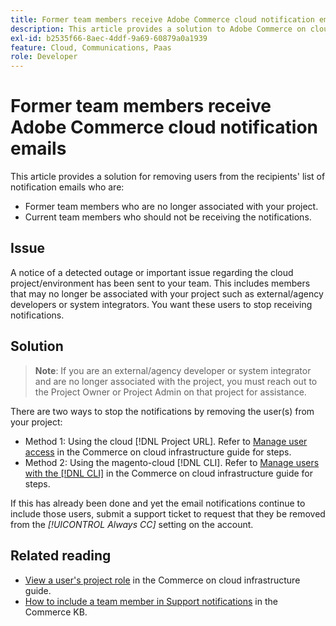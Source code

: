 ```yaml
---
title: Former team members receive Adobe Commerce cloud notification emails
description: This article provides a solution to Adobe Commerce on cloud infrastructure notification emails being sent to former team members.
exl-id: b2535f66-8aec-4ddf-9a69-60879a0a1939
feature: Cloud, Communications, Paas
role: Developer
---
```

# Former team members receive Adobe Commerce cloud notification emails

This article provides a solution for removing users from the recipients' list of notification emails who are:

* Former team members who are no longer associated with your project.
* Current team members who should not be receiving the notifications.

## Issue

A notice of a detected outage or important issue regarding the cloud project/environment has been sent to your team. This includes members that may no longer be associated with your project such as external/agency developers or system integrators. You want these users to stop receiving notifications.

## Solution

> **Note**: If you are an external/agency developer or system integrator and are no longer associated with the project, you must reach out to the Project Owner or Project Admin on that project for assistance.

There are two ways to stop the notifications by removing the user(s) from your project:

* Method 1: Using the cloud [!DNL Project URL]. Refer to [Manage user access](https://experienceleague.adobe.com/docs/commerce-cloud-service/user-guide/project/user-access.html) in the Commerce on cloud infrastructure guide for steps.  
* Method 2: Using the magento-cloud [!DNL CLI]. Refer to [Manage users with the [!DNL CLI]](https://experienceleague.adobe.com/docs/commerce-cloud-service/user-guide/project/user-access.html#manage-users-with-the-cli) in the Commerce on cloud infrastructure guide for steps.

If this has already been done and yet the email notifications continue to include those users, submit a support ticket to request that they be removed from the *[!UICONTROL Always CC]* setting on the account.

## Related reading

* [View a user's project role](https://experienceleague.adobe.com/docs/commerce-cloud-service/user-guide/project/user-access.html#view-a-user's-project-role) in the Commerce on cloud infrastructure guide.
* [How to include a team member in Support notifications](https://experienceleague.adobe.com/docs/commerce-knowledge-base/kb/how-to/how-to-include-a-team-member-in-support-notifications.html) in the Commerce KB.
